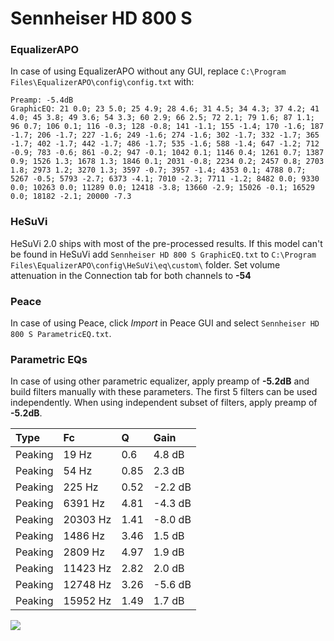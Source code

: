 # Sennheiser HD 800 S

### EqualizerAPO
In case of using EqualizerAPO without any GUI, replace `C:\Program Files\EqualizerAPO\config\config.txt`
with:
```
Preamp: -5.4dB
GraphicEQ: 21 0.0; 23 5.0; 25 4.9; 28 4.6; 31 4.5; 34 4.3; 37 4.2; 41 4.0; 45 3.8; 49 3.6; 54 3.3; 60 2.9; 66 2.5; 72 2.1; 79 1.6; 87 1.1; 96 0.7; 106 0.1; 116 -0.3; 128 -0.8; 141 -1.1; 155 -1.4; 170 -1.6; 187 -1.7; 206 -1.7; 227 -1.6; 249 -1.6; 274 -1.6; 302 -1.7; 332 -1.7; 365 -1.7; 402 -1.7; 442 -1.7; 486 -1.7; 535 -1.6; 588 -1.4; 647 -1.2; 712 -0.9; 783 -0.6; 861 -0.2; 947 -0.1; 1042 0.1; 1146 0.4; 1261 0.7; 1387 0.9; 1526 1.3; 1678 1.3; 1846 0.1; 2031 -0.8; 2234 0.2; 2457 0.8; 2703 1.8; 2973 1.2; 3270 1.3; 3597 -0.7; 3957 -1.4; 4353 0.1; 4788 0.7; 5267 -0.5; 5793 -2.7; 6373 -4.1; 7010 -2.3; 7711 -1.2; 8482 0.0; 9330 0.0; 10263 0.0; 11289 0.0; 12418 -3.8; 13660 -2.9; 15026 -0.1; 16529 0.0; 18182 -2.1; 20000 -7.3
```

### HeSuVi
HeSuVi 2.0 ships with most of the pre-processed results. If this model can't be found in HeSuVi add
`Sennheiser HD 800 S GraphicEQ.txt` to `C:\Program Files\EqualizerAPO\config\HeSuVi\eq\custom\` folder.
Set volume attenuation in the Connection tab for both channels to **-54**

### Peace
In case of using Peace, click *Import* in Peace GUI and select `Sennheiser HD 800 S ParametricEQ.txt`.

### Parametric EQs
In case of using other parametric equalizer, apply preamp of **-5.2dB** and build filters manually
with these parameters. The first 5 filters can be used independently.
When using independent subset of filters, apply preamp of **-5.2dB**.

| Type    | Fc       |    Q | Gain    |
|:--------|:---------|:-----|:--------|
| Peaking | 19 Hz    | 0.6  | 4.8 dB  |
| Peaking | 54 Hz    | 0.85 | 2.3 dB  |
| Peaking | 225 Hz   | 0.52 | -2.2 dB |
| Peaking | 6391 Hz  | 4.81 | -4.3 dB |
| Peaking | 20303 Hz | 1.41 | -8.0 dB |
| Peaking | 1486 Hz  | 3.46 | 1.5 dB  |
| Peaking | 2809 Hz  | 4.97 | 1.9 dB  |
| Peaking | 11423 Hz | 2.82 | 2.0 dB  |
| Peaking | 12748 Hz | 3.26 | -5.6 dB |
| Peaking | 15952 Hz | 1.49 | 1.7 dB  |

![](https://raw.githubusercontent.com/jaakkopasanen/AutoEq/master/results/rtings/avg/Sennheiser%20HD%20800%20S/Sennheiser%20HD%20800%20S.png)